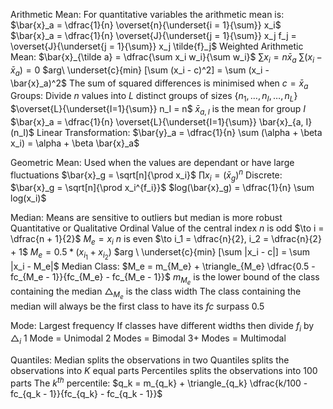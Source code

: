 
Arithmetic Mean:
	For quantitative variables the arithmetic mean is:
		$\bar{x}_a = \dfrac{1}{n} \overset{n}{\underset{i = 1}{\sum}} x_i$
		$\bar{x}_a = \dfrac{1}{n} \overset{J}{\underset{j = 1}{\sum}} x_j f_j = \overset{J}{\underset{j = 1}{\sum}} x_j \tilde{f}_j$
	Weighted Arithmetic Mean:
		$\bar{x}_{\tilde a} = \dfrac{\sum x_i w_i}{\sum w_i}$
	$\sum x_i = n \bar{x}_a$
	$\sum (x_i - \bar{x}_a) = 0$
		$arg\  \underset{c}{min} [\sum (x_i - c)^2] = \sum (x_i - \bar{x}_a)^2$
			The sum of squared differences is minimised when $c = \bar{x}_a$
	Groups:
		Divide $n$ values into $L$ distinct groups of sizes $\{n_1, \dots, n_I, \dots, n_L\}$
		$\overset{L}{\underset{I=1}{\sum}} n_I = n$
		$\bar{x}_{a, I}$ is the mean for group $I$
		$\bar{x}_a = \dfrac{1}{n} \overset{L}{\underset{I=1}{\sum}} \bar{x}_{a, I} (n_I)$
	Linear Transformation:
		$\bar{y}_a = \dfrac{1}{n} \sum (\alpha + \beta x_i) = \alpha + \beta \bar{x}_a$

Geometric Mean:
	Used when the values are dependant or have large fluctuations
	$\bar{x}_g = \sqrt[n]{\prod x_i}$
	$\prod x_i = (\bar{x}_g) ^n$
	Discrete:
		$\bar{x}_g = \sqrt[n]{\prod x_i^{f_i}}$
	$log(\bar{x}_g) = \dfrac{1}{n} \sum log(x_i)$

Median:
	Means are sensitive to outliers but median is more robust
	Quantitative or Qualitative Ordinal 
	Value of the central index
	$n$ is odd $\to i = \dfrac{n + 1}{2}$
		$M_e = x_i$
	$n$ is even $\to i_1 = \dfrac{n}{2}, i_2 = \dfrac{n}{2} + 1$
		$M_e = 0.5 * (x_{i_1} + x_{i_2})$
	 $arg \ \underset{c}{min} [\sum |x_i - c|] = \sum |x_i - M_e|$
	 Median Class:
		$M_e = m_{M_e} + \triangle_{M_e} \dfrac{0.5 - fc_{M_e - 1}}{fc_{M_e} - fc_{M_e - 1}}$
			$m_{M_e}$ is the lower bound of the class containing the median
			$\triangle_{M_e}$ is the class width
		The class containing the median will always be the first class to have its $fc$ surpass 0.5

Mode:
	Largest frequency 
	If classes have different widths then divide $f_{i}$ by $\triangle_{i}$
	1 Mode = Unimodal
	2 Modes = Bimodal
	3+ Modes = Multimodal

Quantiles:
	Median splits the observations in two
	Quantiles splits the observations into $K$ equal parts
	Percentiles splits the observations into 100 parts
		The $k^{th}$ percentile:
			$q_k = m_{q_k} + \triangle_{q_k} \dfrac{k/100 - fc_{q_k - 1}}{fc_{q_k} - fc_{q_k - 1}}$
			